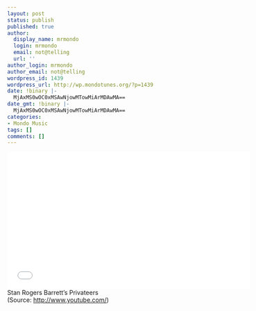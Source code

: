 ```yaml
---
layout: post
status: publish
published: true
author:
  display_name: mrmondo
  login: mrmondo
  email: not@telling
  url: ''
author_login: mrmondo
author_email: not@telling
wordpress_id: 1439
wordpress_url: http://wp.mondotunes.org/?p=1439
date: !binary |-
  MjAxMS0wOC0xMSAwNjowMTowMiArMDAwMA==
date_gmt: !binary |-
  MjAxMS0wOC0xMSAwNjowMTowMiArMDAwMA==
categories:
- Mondo Music
tags: []
comments: []
---
```

<iframe width="560" height="315" src="//www.youtube.com/embed/G-PQbdmQRwc" frameborder="0"> </iframe>
Stan Rogers Barrett&#8217;s Privateers
<div class="attribution">(<span>Source:</span> <a href="http://www.youtube.com/">http://www.youtube.com/</a>)</div>
